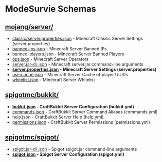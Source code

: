 # ModeSurvie Schemas

## [mojang/server/](./mojang/server/)

* [classic/server.properties.json](https://raw.githubusercontent.com/modesurvie/schemas/main/mojang/server/classic/server.properties.json) - Minecraft Classic Server Settings (server.properties)
* [banned-ips.json](https://raw.githubusercontent.com/modesurvie/schemas/main/mojang/server/banned-ips.json) - Minecraft Server Banned IPs
* [banned-players.json](https://raw.githubusercontent.com/modesurvie/schemas/main/mojang/server/banned-players.json) - Minecraft Server Banned Players
* [ops.json](https://raw.githubusercontent.com/modesurvie/schemas/main/mojang/server/ops.json) - Minecraft Server Operators
* [server.jar-cli.json](https://raw.githubusercontent.com/modesurvie/schemas/main/mojang/server/server.jar-cli.json) - Minecraft server.jar command-line arguments
* __[server.properties.json](https://raw.githubusercontent.com/modesurvie/schemas/main/mojang/server/server.properties.json) - Minecraft Server Settings (server.properties)__
* [usercache.json](https://raw.githubusercontent.com/modesurvie/schemas/main/mojang/server/usercache.json) - Minecraft Server Cache of player UUIDs
* [whitelist.json](https://raw.githubusercontent.com/modesurvie/schemas/main/mojang/server/whitelist.json) - Minecraft Server Whitelist

## [spigotmc/bukkit/](./spigotmc/bukkit/)

* __[bukkit.json](https://raw.githubusercontent.com/modesurvie/schemas/main/spigotmc/bukkit/bukkit.json) - CraftBukkit Server Configuration (bukkit.yml)__
* [commands.json](https://raw.githubusercontent.com/modesurvie/schemas/main/spigotmc/bukkit/commands.json) - CraftBukkit Server Command Aliases (commands.yml)
* [help.json](https://raw.githubusercontent.com/modesurvie/schemas/main/spigotmc/bukkit/help.json) - CraftBukkit Server Help (help.yml)
* [permissions.json](https://raw.githubusercontent.com/modesurvie/schemas/main/spigotmc/bukkit/permissions.json) - CraftBukkit Server Permissions (permissions.yml)

## [spigotmc/spigot/](./spigotmc/spigot/)

* [spigot.jar-cli.json](https://raw.githubusercontent.com/modesurvie/schemas/main/spigotmc/spigot/spigot.jar-cli.json) - Spigot spigot.jar command-line arguments
* __[spigot.json](https://raw.githubusercontent.com/modesurvie/schemas/main/spigotmc/spigot/spigot.json) - Spigot Server Configuration (spigot.yml)__
